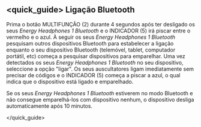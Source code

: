 
## <quick_guide> Ligação Bluetooth

Prima o botão MULTIFUNÇÃO (2) durante 4 segundos após ter desligado os seus *Energy Headphones 1 Bluetooth* e o INDICADOR (5) irá piscar entre o vermelho e o azul. À seguir os seus *Energy Headphones 1 Bluetooth* pesquisam outros dispositivos Bluetooth para estabelecer a ligação enquanto o seu dispositivo Bluetooth (telemóvel, tablet, computador portátil, etc) começa a pesquisar dispositivos para emparelhar. Uma vez detectados os seus *Energy Headphones 1 Bluetooth* no seu dispositivo, seleccione a opção "ligar". Os seus auscultatores ligam imediatamente sem precisar de códigos e o INDICADOR (5) começa a piscar a azul, o qual indica que o dispositivo está ligado e emparelhado.

Se os seus *Energy Headphones 1 Bluetooth* estiverem no modo Bluetooth e não consegue emparelhá-los com dispositivo nenhum, o dispositivo desliga automaticamente após 10 minutos.

</unique> </quick_guide>

